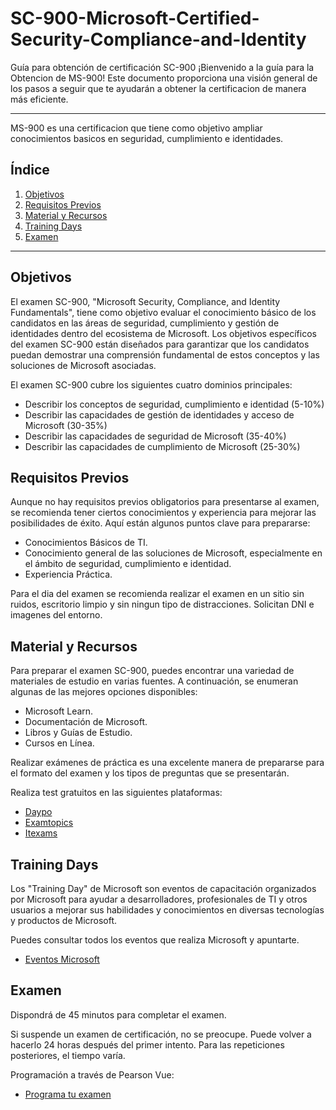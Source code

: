 # SC-900-Microsoft-Certified-Security-Compliance-and-Identity
Guía para obtención de certificación SC-900
¡Bienvenido a la guía para la Obtencion de MS-900! Este documento proporciona una visión general de los pasos a seguir que te ayudarán a obtener la certificacion de manera más eficiente.

---

MS-900 es una certificacion que tiene como objetivo ampliar conocimientos basicos en seguridad, cumplimiento e identidades.

## Índice

1. [Objetivos](#objetivos)
2. [Requisitos Previos](#requisitos-previos)
3. [Material y Recursos](#material-y-recursos)
4. [Training Days](#training-days)
5. [Examen](#examen)

---

## Objetivos 

El examen SC-900, "Microsoft Security, Compliance, and Identity Fundamentals", tiene como objetivo evaluar el conocimiento básico de los candidatos en las áreas de seguridad, cumplimiento y gestión de identidades dentro del ecosistema de Microsoft. Los objetivos específicos del examen SC-900 están diseñados para garantizar que los candidatos puedan demostrar una comprensión fundamental de estos conceptos y las soluciones de Microsoft asociadas.

El examen SC-900 cubre los siguientes cuatro dominios principales:

- Describir los conceptos de seguridad, cumplimiento e identidad (5-10%)
- Describir las capacidades de gestión de identidades y acceso de Microsoft (30-35%)
- Describir las capacidades de seguridad de Microsoft (35-40%)
- Describir las capacidades de cumplimiento de Microsoft (25-30%)

## Requisitos Previos 

Aunque no hay requisitos previos obligatorios para presentarse al examen, se recomienda tener ciertos conocimientos y experiencia para mejorar las posibilidades de éxito. Aquí están algunos puntos clave para prepararse:

- Conocimientos Básicos de TI.
- Conocimiento general de las soluciones de Microsoft, especialmente en el ámbito de seguridad, cumplimiento e identidad.
- Experiencia Práctica.

Para el dia del examen se recomienda realizar el examen en un sitio sin ruidos, escritorio limpio y sin ningun tipo de distracciones. Solicitan DNI e imagenes del entorno.


## Material y Recursos

Para preparar el examen SC-900, puedes encontrar una variedad de materiales de estudio en varias fuentes. A continuación, se enumeran algunas de las mejores opciones disponibles:

- Microsoft Learn.
- Documentación de Microsoft.
- Libros y Guías de Estudio.
- Cursos en Línea.
  
Realizar exámenes de práctica es una excelente manera de prepararse para el formato del examen y los tipos de preguntas que se presentarán.

Realiza test gratuitos en las siguientes plataformas:

- <a href="https://www.daypo.com/buscar.php?t=SC+900"> Daypo </a>
- <a href="https://www.examtopics.com/exams/microsoft/sc-900/"> Examtopics </a>
- <a href="https://www.itexams.com/info/SC-900"> Itexams </a>

  
## Training Days

Los "Training Day" de Microsoft son eventos de capacitación organizados por Microsoft para ayudar a desarrolladores, profesionales de TI y otros usuarios a mejorar sus habilidades y conocimientos en diversas tecnologías y productos de Microsoft.

Puedes consultar todos los eventos que realiza Microsoft y apuntarte.

- <a href="https://events.microsoft.com/es-es/mvtd?language=Español&language=English&clientTimeZone=1&startTime=08:00&endTime=17:00"> Eventos Microsoft </a>

## Examen

Dispondrá de 45 minutos para completar el examen.

Si suspende un examen de certificación, no se preocupe. Puede volver a hacerlo 24 horas después del primer intento. Para las repeticiones posteriores, el tiempo varía.

Programación a través de Pearson Vue:

- <a href="https://learn.microsoft.com/es-es/credentials/certifications/schedule-through-pearson-vue?examUid=exam.SC-900&examUrl=https%3A%2F%2Flearn.microsoft.com%2Fcredentials%2Fcertifications"> Programa tu examen </a>
